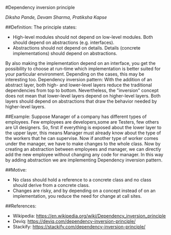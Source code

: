 ﻿#Dependency inversion principle

*Diksha Pande, Devam Sharma, Pratiksha Kapse*

##Definition:
The principle states: 
* High-level modules should not depend on low-level modules. Both should depend on abstractions (e.g. interfaces).
* Abstractions should not depend on details. Details (concrete implementations) should depend on abstractions.

By also making the implementation depend on an interface, you get the possibility to choose at run-time which implementation 
is better suited for your particular environment. Depending on the cases, this may be interesting too.
Dependency inversion pattern:
With the addition of an abstract layer, both high- and lower-level layers reduce the traditional dependencies from top to bottom. 
Nevertheless, the "inversion" concept does not mean that lower-level layers depend on higher-level layers. Both layers should 
depend on abstractions that draw the behavior needed by higher-level layers.


##Example:
Suppose Manager of a company has different types of employees. Few employees are developers,some are Testers, few others are UI designers. 
So, first if everything is exposed about the lower layer to the upper layer, this means Manager must already know about the type of the 
workers that he can supervise. Now if another type of worker comes under the manager, we have to make changes to the whole class.
Now by creating an abstraction between employees and manager, we can directly add the new employee without changing any code for manager.
In this way by adding abstraction we are implementing Dependency inversion pattern.


##Motive:
* No class should hold a reference to a concrete class and no class should derive from a concrete class.
* Changes are risky, and by depending on a concept instead of on an implementation, you reduce the need for change at call sites.


##References:
* Wikipedia: https://en.wikipedia.org/wiki/Dependency_inversion_principle
* Deviq: https://deviq.com/dependency-inversion-principle/
* Stackify: https://stackify.com/dependency-inversion-principle/

